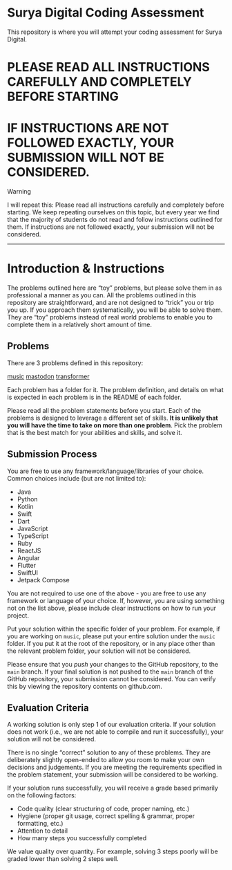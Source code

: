 # Surya Digital Coding Assessment

This repository is where you will attempt your coding assessment for Surya Digital.

# PLEASE READ ALL INSTRUCTIONS CAREFULLY AND COMPLETELY BEFORE STARTING

# IF INSTRUCTIONS ARE NOT FOLLOWED EXACTLY, YOUR SUBMISSION WILL NOT BE CONSIDERED.

> [!WARNING]
> I will repeat this: Please read all instructions carefully and completely before starting. We keep repeating ourselves on this topic, but every year we find that the majority of students do not read and follow instructions outlined for them. If instructions are not followed exactly, your submission will not be considered.

---

# Introduction & Instructions

The problems outlined here are “toy” problems, but please solve them in as professional a manner as you can. All the problems outlined in this repository are straightforward, and are not designed to “trick” you or trip you up. If you approach them systematically, you will be able to solve them. They are “toy” problems instead of real world problems to enable you to complete them in a relatively short amount of time.

## Problems

There are 3 problems defined in this repository:

[music](music/README.md)
[mastodon](mastodon/README.md)
[transformer](transformer/README.md)

Each problem has a folder for it. The problem definition, and details on what is expected in each problem is in the README of each folder.

Please read all the problem statements before you start. Each of the problems is designed to leverage a different set of skills. **It is unlikely that you will have the time to take on more than one problem**. Pick the problem that is the best match for your abilities and skills, and solve it.

## Submission Process

You are free to use any framework/language/libraries of your choice. Common choices include (but are not limited to):

- Java
- Python
- Kotlin
- Swift
- Dart
- JavaScript
- TypeScript
- Ruby
- ReactJS
- Angular
- Flutter
- SwiftUI
- Jetpack Compose

You are not required to use one of the above - you are free to use any framework or language of your choice. If, however, you are using something not on the list above, please include clear instructions on how to run your project.

Put your solution within the specific folder of your problem. For example, if you are working on `music`, please put your entire solution under the `music` folder. If you put it at the root of the repository, or in any place other than the relevant problem folder, your solution will not be considered.

Please ensure that you _push_ your changes to the GitHub repository, to the `main` branch. If your final solution is not pushed to the `main` branch of the GitHub repository, your submission cannot be considered. You can verify this by viewing the repository contents on github.com.

## Evaluation Criteria

A working solution is only step 1 of our evaluation criteria. If your solution does not work (i.e., we are not able to compile and run it successfully), your solution will not be considered.

There is no single “correct” solution to any of these problems. They are deliberately slightly open-ended to allow you room to make your own decisions and judgements. If you are meeting the requirements specified in the problem statement, your submission will be considered to be working.

If your solution runs successfully, you will receive a grade based primarily on the following factors:

- Code quality (clear structuring of code, proper naming, etc.)
- Hygiene (proper git usage, correct spelling & grammar, proper formatting, etc.)
- Attention to detail
- How many steps you successfully completed

We value quality over quantity. For example, solving 3 steps poorly will be graded lower than solving 2 steps well.
